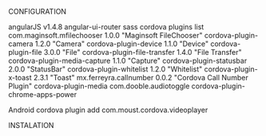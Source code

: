 CONFIGURATION

angularJS v1.4.8
angular-ui-router
sass
cordova plugins list
com.maginsoft.mfilechooser 1.0.0 "Maginsoft FileChooser"
cordova-plugin-camera 1.2.0 "Camera"
cordova-plugin-device 1.1.0 "Device"
cordova-plugin-file 3.0.0 "File"
cordova-plugin-file-transfer 1.4.0 "File Transfer"
cordova-plugin-media-capture 1.1.0 "Capture"
cordova-plugin-statusbar 2.0.0 "StatusBar"
cordova-plugin-whitelist 1.2.0 "Whitelist"
cordova-plugin-x-toast 2.3.1 "Toast"
mx.ferreyra.callnumber 0.0.2 "Cordova Call Number Plugin"
cordova-plugin-media
com.dooble.audiotoggle
cordova-plugin-chrome-apps-power

Android
cordova plugin add com.moust.cordova.videoplayer


INSTALATION
